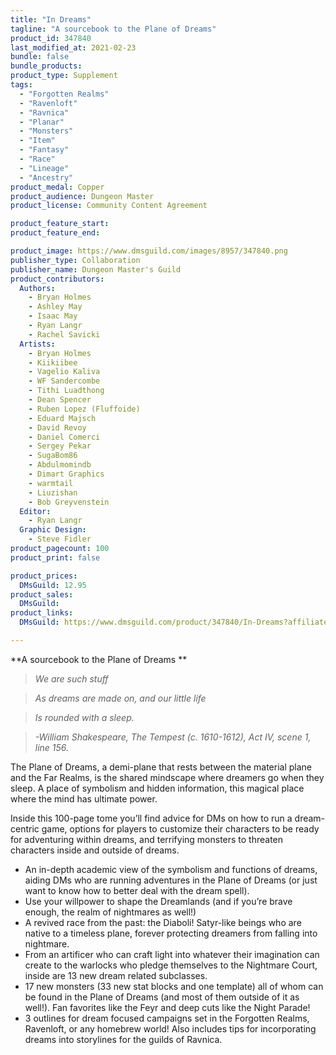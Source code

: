 ```yaml
---
title: "In Dreams"
tagline: "A sourcebook to the Plane of Dreams"
product_id: 347840
last_modified_at: 2021-02-23
bundle: false
bundle_products:
product_type: Supplement
tags:
  - "Forgotten Realms"
  - "Ravenloft"
  - "Ravnica"
  - "Planar"
  - "Monsters"
  - "Item"
  - "Fantasy"
  - "Race"
  - "Lineage"
  - "Ancestry"
product_medal: Copper
product_audience: Dungeon Master
product_license: Community Content Agreement

product_feature_start: 
product_feature_end: 

product_image: https://www.dmsguild.com/images/8957/347840.png
publisher_type: Collaboration
publisher_name: Dungeon Master's Guild
product_contributors:
  Authors: 
    - Bryan Holmes
    - Ashley May
    - Isaac May
    - Ryan Langr
    - Rachel Savicki
  Artists: 
    - Bryan Holmes
    - Kiikiibee
    - Vagelio Kaliva
    - WF Sandercombe
    - Tithi Luadthong
    - Dean Spencer
    - Ruben Lopez (Fluffoide)
    - Eduard Majsch
    - David Revoy
    - Daniel Comerci
    - Sergey Pekar
    - SugaBom86
    - Abdulmomindb
    - Dimart Graphics
    - warmtail
    - Liuzishan
    - Bob Greyvenstein
  Editor: 
    - Ryan Langr
  Graphic Design: 
    - Steve Fidler
product_pagecount: 100
product_print: false

product_prices:
  DMsGuild: 12.95
product_sales:
  DMsGuild:
product_links:
  DMsGuild: https://www.dmsguild.com/product/347840/In-Dreams?affiliate_id=1713687

---
```


**A sourcebook to the Plane of Dreams **

> _We are such stuff_

> _As dreams are made on, and our little life_

> _Is rounded with a sleep._

> _-William Shakespeare, The Tempest (c. 1610-1612), Act IV, scene 1, line 156._

The Plane of Dreams, a demi-plane that rests between the material plane and the Far Realms, is the shared mindscape where dreamers go when they sleep. A place of symbolism and hidden information, this magical place where the mind has ultimate power.

Inside this 100-page tome you’ll find advice for DMs on how to run a dream-centric game, options for players to customize their characters to be ready for adventuring within dreams, and terrifying monsters to threaten characters inside and outside of dreams.

*   An in-depth academic view of the symbolism and functions of dreams, aiding DMs who are running adventures in the Plane of Dreams (or just want to know how to better deal with the dream spell).
*   Use your willpower to shape the Dreamlands (and if you’re brave enough, the realm of nightmares as well!)
*   A revived race from the past: the Diaboli! Satyr-like beings who are native to a timeless plane, forever protecting dreamers from falling into nightmare.
*   From an artificer who can craft light into whatever their imagination can create to the warlocks who pledge themselves to the Nightmare Court, inside are 13 new dream related subclasses.
*   17 new monsters (33 new stat blocks and one template) all of whom can be found in the Plane of Dreams (and most of them outside of it as well!). Fan favorites like the Feyr and deep cuts like the Night Parade!
*   3 outlines for dream focused campaigns set in the Forgotten Realms, Ravenloft, or any homebrew world! Also includes tips for incorporating dreams into storylines for the guilds of Ravnica.
